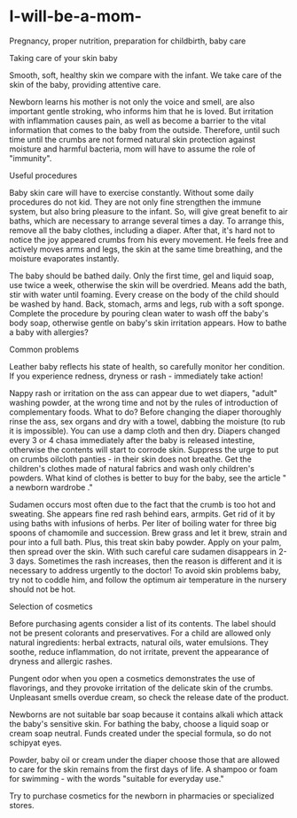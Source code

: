 # I-will-be-a-mom-

Pregnancy, proper nutrition, preparation for childbirth, baby care

Taking care of your skin baby

Smooth, soft, healthy skin we compare with the infant. We take care of the skin of the baby, providing attentive care.

Newborn learns his mother is not only the voice and smell, are also important gentle stroking, who informs him that he is loved. But irritation with inflammation causes pain, as well as become a barrier to the vital information that comes to the baby from the outside. Therefore, until such time until the crumbs are not formed natural skin protection against moisture and harmful bacteria, mom will have to assume the role of "immunity".

Useful procedures

Baby skin care will have to exercise constantly. Without some daily procedures do not kid. They are not only fine strengthen the immune system, but also bring pleasure to the infant. So, will give great benefit to air baths, which are necessary to arrange several times a day. To arrange this, remove all the baby clothes, including a diaper. After that, it's hard not to notice the joy appeared crumbs from his every movement. He feels free and actively moves arms and legs, the skin at the same time breathing, and the moisture evaporates instantly.

The baby should be bathed daily. Only the first time, gel and liquid soap, use twice a week, otherwise the skin will be overdried. Means add the bath, stir with water until foaming. Every crease on the body of the child should be washed by hand. Back, stomach, arms and legs, rub with a soft sponge. Complete the procedure by pouring clean water to wash off the baby's body soap, otherwise gentle on baby's skin irritation appears. How to bathe a baby with allergies?

Common problems

Leather baby reflects his state of health, so carefully monitor her condition. If you experience redness, dryness or rash - immediately take action!

Nappy rash or irritation on the ass can appear due to wet diapers, "adult" washing powder, at the wrong time and not by the rules of introduction of complementary foods.
What to do? Before changing the diaper thoroughly rinse the ass, sex organs and dry with a towel, dabbing the moisture (to rub it is impossible). You can use a damp cloth and then dry.
Diapers changed every 3 or 4 chasa immediately after the baby is released intestine, otherwise the contents will start to corrode skin. Suppress the urge to put on crumbs oilcloth panties - in their skin does not breathe. Get the children's clothes made of natural fabrics and wash only children's powders. What kind of clothes is better to buy for the baby, see the article " a newborn wardrobe ."

Sudamen occurs most often due to the fact that the crumb is too hot and sweating. She appears fine red rash behind ears, armpits.
Get rid of it by using baths with infusions of herbs. Per liter of boiling water for three big spoons of chamomile and succession. Brew grass and let it brew, strain and pour into a full bath. Plus, this treat skin baby powder. Apply on your palm, then spread over the skin. With such careful care sudamen disappears in 2-3 days.
Sometimes the rash increases, then the reason is different and it is necessary to address urgently to the doctor!
To avoid skin problems baby, try not to coddle him, and follow the optimum air temperature in the nursery should not be hot.

Selection of cosmetics

Before purchasing agents consider a list of its contents. The label should not be present colorants and preservatives. For a child are allowed only natural ingredients: herbal extracts, natural oils, water emulsions. They soothe, reduce inflammation, do not irritate, prevent the appearance of dryness and allergic rashes.

Pungent odor when you open a cosmetics demonstrates the use of flavorings, and they provoke irritation of the delicate skin of the crumbs. Unpleasant smells overdue cream, so check the release date of the product.

Newborns are not suitable bar soap because it contains alkali which attack the baby's sensitive skin. For bathing the baby, choose a liquid soap or cream soap neutral. Funds created under the special formula, so do not schipyat eyes.

Powder, baby oil or cream under the diaper choose those that are allowed to care for the skin remains from the first days of life. A shampoo or foam for swimming - with the words "suitable for everyday use."

Try to purchase cosmetics for the newborn in pharmacies or specialized stores.


